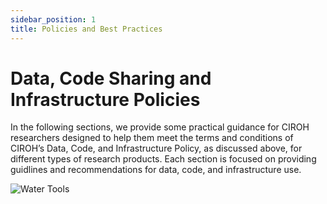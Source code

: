 ```yaml
---
sidebar_position: 1
title: Policies and Best Practices
---
```


# Data, Code Sharing and Infrastructure Policies

<div className="container">
    <div className="hero-content">
      <div className="hero-text">
        <p>
          In the following sections, we provide some practical guidance for CIROH researchers designed to help them meet the terms and conditions of CIROH’s Data, Code, and Infrastructure Policy, as discussed above, for different types of research products. Each section is focused on providing guidlines and recommendations for data, code, and infrastructure use.
        </p>
      </div>
      <div className="hero-image" style={{ textAlign: 'center' }}>
        <img src="/img/water_products.png" alt="Water Tools" style={{ width: '50%' }} />
      </div>
    </div>
</div>